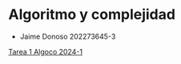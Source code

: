 # Algoritmo y complejidad
* Jaime Donoso 202273645-3
  
 [Tarea 1 Algoco 2024-1](https://github.com/Koffy04/Algoco/wiki/Dividir-y-conquistar)
